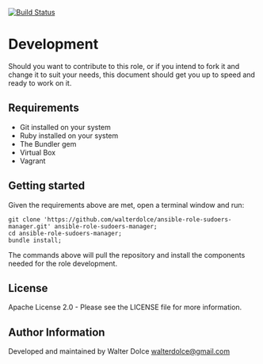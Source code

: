 [![Build Status](https://travis-ci.org/walterdolce/ansible-role-sudoers-manager.svg?branch=master)](https://travis-ci.org/walterdolce/ansible-role-sudoers-manager)

Development
===========

Should you want to contribute to this role, or if you
intend to fork it and change it to suit your needs, this
 document should get you up to speed and ready to work on it.

Requirements
------------

- Git installed on your system
- Ruby installed on your system
- The Bundler gem
- Virtual Box
- Vagrant

Getting started
---------

Given the requirements above are met, open a terminal
 window and run:
```
git clone 'https://github.com/walterdolce/ansible-role-sudoers-manager.git' ansible-role-sudoers-manager;
cd ansible-role-sudoers-manager;
bundle install;
```
The commands above will pull the repository and install the components needed for the role development.

License
-------

Apache License 2.0 - Please see the LICENSE file for more information.

Author Information
------------------

Developed and maintained by Walter Dolce <walterdolce@gmail.com>
